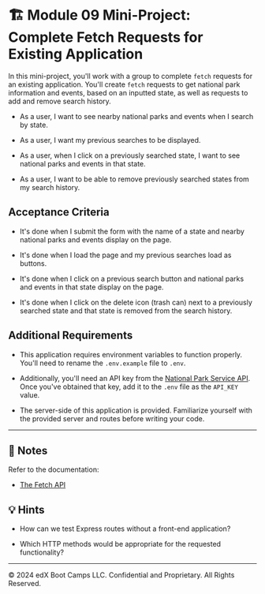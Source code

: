 # 🏗️ Module 09 Mini-Project: Complete Fetch Requests for Existing Application

In this mini-project, you'll work with a group to complete `fetch` requests for an existing application. You'll create `fetch` requests to get national park information and events, based on an inputted state, as well as requests to add and remove search history.  

* As a user, I want to see nearby national parks and events when I search by state.

* As a user, I want my previous searches to be displayed.

* As a user, when I click on a previously searched state, I want to see national parks and events in that state.

* As a user, I want to be able to remove previously searched states from my search history.  

## Acceptance Criteria

* It's done when I submit the form with the name of a state and nearby national parks and events display on the page.

* It's done when I load the page and my previous searches load as buttons.

* It's done when I click on a previous search button and national parks and events in that state display on the page.

* It's done when I click on the delete icon (trash can) next to a previously searched state and that state is removed from the search history.

## Additional Requirements

* This application requires environment variables to function properly. You'll need to rename the `.env.example` file to `.env`.

* Additionally, you'll need an API key from the [National Park Service API](https://www.nps.gov/subjects/developer/get-started.htm). Once you've obtained that key, add it to the `.env` file as the `API_KEY` value.

* The server-side of this application is provided. Familiarize yourself with the provided server and routes before writing your code.

---

## 📝 Notes

Refer to the documentation:

* [The Fetch API](https://developer.mozilla.org/en-US/docs/Web/API/Fetch_API/Using_Fetch)

## 💡 Hints

* How can we test Express routes without a front-end application?

* Which HTTP methods would be appropriate for the requested functionality?

---
© 2024 edX Boot Camps LLC. Confidential and Proprietary. All Rights Reserved.
